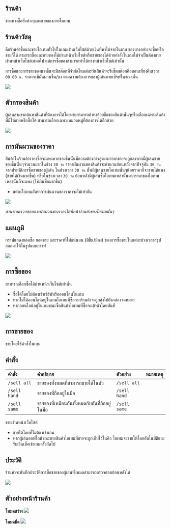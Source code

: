 ## ร้านค้า 
ช่องทางซื้อสิ่งต่างๆและขายของภายในเกม

## ร้านค้าวัสดุ
คือร้านค้าซื้อและขายไอเทมทั่วไปในเกมผ่านเว็บไซต์ด้วยเงินที่หาได้จากในเกม ของบางอย่างจะซื้อหรือขายก็ได้
สามารถซื้อและขายของได้ผ่านหน้าเว็บไซต์หรือขายของได้ด้วยคำสั่งในเกมไม่จำเป็นต้องขายผ่านหน้าเว็บไซต์เสมอไป แต่การซื้อของสามารถทำได้ทางหน้าเว็บไซต์เท่านั้น

การซื้อและการขายของบางชิ้นจะมีสต๊อกที่จำกัดในแต่ละวันสินค้าจะรีเซ็ตสต๊อกคือตอนเที่ยงคืนเวลา `00.00 น.` ราคาจะมีผันผวนขึ้น/ลง ตามความต้องการของผู้เล่นภายเซิร์ฟในขณะนั้น 

![](https://i.imgur.com/BnWNz8i.png)

## ตัวกรองสินค้า
ผู้เล่นสามารถค้นหาสินค้าที่ต้องการได้โดยง่ายสามารถค้าหาด้วยชื่อของสินค้านั้นๆหรือเลือกเฉพาะสินค้าที่มีให้ขายหรือซื้อได้ สามารถเลือกเฉพาะหมวดหมู่ที่ต้องการได้อีกด้วย

![](https://i.imgur.com/u7EIW4f.png)

## การผันผวนของราคา
สินค้าในร้านค้าราคาซื้อจะแพงหากของชิ้นนั้นมีความต้องการสูงและราคาขายจะถูกลงหากมีผู้เล่นขายของชิ้นนั้นๆจำนวนมากในช่วง `30 วัน`
ราคาผันผวนของสินค้าจะคำนวนย้อนหลังจากปัจจุบัน `30 วัน` จากประวัติการซื้อขายของผู้เล่น ในช่วงเวลา `30 วัน` นั้นมีผู้เล่นขายไอเทมนั้นๆน้อยราคาก็จะขายได้แพง (ขายได้เงินมากขึ้น)
หรือในช่วงเวลา `30 วัน` ย้อนหลังมีผู้เล่นซื้อไอเทมเหล่านั้นมากราคาของไอเทมเหล่านั้นก็จะแพง (ใช้เงินซื้อมากขึ้น)
  - แต่ละไอเทมอัตราการผันผวนของราคาจะไม่เท่ากัน

![](https://i.imgur.com/R5f7lcC.png)

*สามารถตรวจสอบการผันผวนของราคาได้ที่หน้าร้านค้าของไอเทมนั้นๆ*

## แผนภูมิ
กราฟแสดงยอดซื้อ ยอดขาย และราคาที่ไม่แน่นอน (มีขึ้น/มีลง) ของการซื้อขายในแต่ละช่วงเวลาสรุปออกมาให้ในรูปแบบกราฟ

![](https://i.imgur.com/nBtmLGa.png)

## การซื้อของ
สามารถเลือกซื้อได้ผ่านหน้าเว็บไซต์เท่านั้น
  - ซื้อได้โดยไม่ต้องเข้าเซิร์ฟหรือออนไลน์ในเกม
  - หากไม่ได้ออนไลน์อยู่ในเกมไอเทมที่ซื้อจากร้านค้าจะถูกส่งไปยังกล่องจดหมาย
  - หากออนไลน์อยู่ในเกมขณะซื้อสินค้าไอเทมที่ซื้อจะเข้าตัวโดยทันที

![](https://i.imgur.com/h7RiRGK.png)

## การขายของ

ขายโดยใช้คำสั่งในเกม

## คำสั่ง 
| คำสั่ง | คำอธิบาย | ตัวอย่าง | หมายเหตุ |
| :-- | :-- | :-- | :-- |
| `/sell all` | ขายของทั้งหมดที่สามารถขายได้ในตัว | `/sell all` |  |
| `/sell hand` | ขายของที่ถืออยู่ในมือ | `/sell hand` |  |
| `/sell same` | ขายของที่เหมือนกันทั้งหมดกับอันที่ถืออยู่ในมือ | `/sell same` |  |

ขายผ่านหน้าเว็บไซต์
   - ขายได้โดยที่ไม่ต้องเข้าเกม
   - หากผู้เล่นออฟไลน์ขณะขายสินค้าไอเทมที่ขายจะถูกเก็บไว้ในคิว ไอเทมจะขายให้โดยอัตโนมัติและรับเงินเมื่อเข้าเกมครั้งถัดไป

## ประวัติ
ร้านค้าจะบันทึกประวัติการซื้อขายของผู้เล่นทั้งหมดสามารถตรวจสอบย้อนหลังได้

![](https://i.imgur.com/nqBUgGa.jpeg)

## ตัวอย่างหน้าร้านค้า
**โหมดสว่าง**
![](https://i.imgur.com/TMSDjC0.jpg)

**โหมดมืด**
![](https://i.imgur.com/2efOKsf.jpg)

